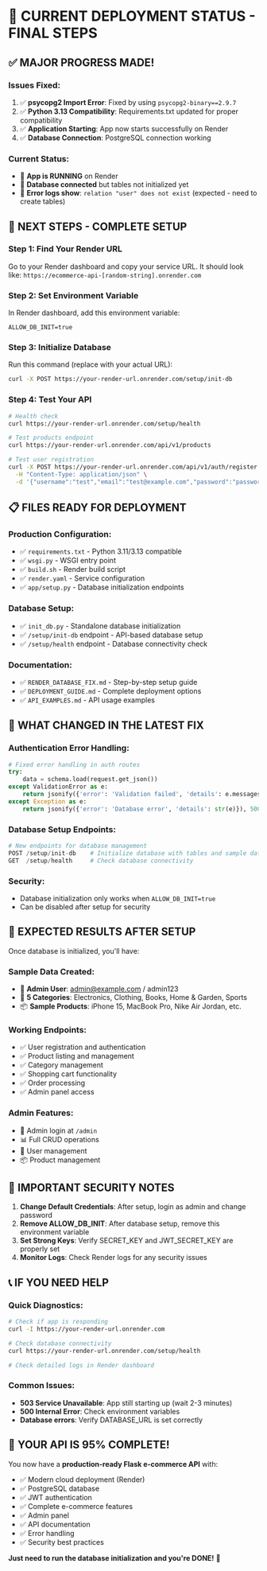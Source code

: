 # 🎯 CURRENT DEPLOYMENT STATUS - FINAL STEPS

## ✅ **MAJOR PROGRESS MADE!**

### Issues Fixed:

1. ✅ **psycopg2 Import Error**: Fixed by using `psycopg2-binary==2.9.7`
2. ✅ **Python 3.13 Compatibility**: Requirements.txt updated for proper compatibility
3. ✅ **Application Starting**: App now starts successfully on Render
4. ✅ **Database Connection**: PostgreSQL connection working

### Current Status:

- 🚀 **App is RUNNING** on Render
- 🔗 **Database connected** but tables not initialized yet
- 📝 **Error logs show**: `relation "user" does not exist` (expected - need to create tables)

## 🎯 **NEXT STEPS - COMPLETE SETUP**

### Step 1: Find Your Render URL

Go to your Render dashboard and copy your service URL. It should look like:
`https://ecommerce-api-[random-string].onrender.com`

### Step 2: Set Environment Variable

In Render dashboard, add this environment variable:

```
ALLOW_DB_INIT=true
```

### Step 3: Initialize Database

Run this command (replace with your actual URL):

```bash
curl -X POST https://your-render-url.onrender.com/setup/init-db
```

### Step 4: Test Your API

```bash
# Health check
curl https://your-render-url.onrender.com/setup/health

# Test products endpoint
curl https://your-render-url.onrender.com/api/v1/products

# Test user registration
curl -X POST https://your-render-url.onrender.com/api/v1/auth/register \
  -H "Content-Type: application/json" \
  -d '{"username":"test","email":"test@example.com","password":"password123","first_name":"Test","last_name":"User"}'
```

## 📋 **FILES READY FOR DEPLOYMENT**

### Production Configuration:

- ✅ `requirements.txt` - Python 3.11/3.13 compatible
- ✅ `wsgi.py` - WSGI entry point
- ✅ `build.sh` - Render build script
- ✅ `render.yaml` - Service configuration
- ✅ `app/setup.py` - Database initialization endpoints

### Database Setup:

- ✅ `init_db.py` - Standalone database initialization
- ✅ `/setup/init-db` endpoint - API-based database setup
- ✅ `/setup/health` endpoint - Database connectivity check

### Documentation:

- ✅ `RENDER_DATABASE_FIX.md` - Step-by-step setup guide
- ✅ `DEPLOYMENT_GUIDE.md` - Complete deployment options
- ✅ `API_EXAMPLES.md` - API usage examples

## 🔧 **WHAT CHANGED IN THE LATEST FIX**

### Authentication Error Handling:

```python
# Fixed error handling in auth routes
try:
    data = schema.load(request.get_json())
except ValidationError as e:
    return jsonify({'error': 'Validation failed', 'details': e.messages}), 400
except Exception as e:
    return jsonify({'error': 'Database error', 'details': str(e)}), 500
```

### Database Setup Endpoints:

```python
# New endpoints for database management
POST /setup/init-db    # Initialize database with tables and sample data
GET  /setup/health     # Check database connectivity
```

### Security:

- Database initialization only works when `ALLOW_DB_INIT=true`
- Can be disabled after setup for security

## 🎉 **EXPECTED RESULTS AFTER SETUP**

Once database is initialized, you'll have:

### Sample Data Created:

- 👤 **Admin User**: admin@example.com / admin123
- 📁 **5 Categories**: Electronics, Clothing, Books, Home & Garden, Sports
- 📦 **Sample Products**: iPhone 15, MacBook Pro, Nike Air Jordan, etc.

### Working Endpoints:

- ✅ User registration and authentication
- ✅ Product listing and management
- ✅ Category management
- ✅ Shopping cart functionality
- ✅ Order processing
- ✅ Admin panel access

### Admin Features:

- 🔐 Admin login at `/admin`
- 📊 Full CRUD operations
- 👥 User management
- 📦 Product management

## 🚨 **IMPORTANT SECURITY NOTES**

1. **Change Default Credentials**: After setup, login as admin and change password
2. **Remove ALLOW_DB_INIT**: After database setup, remove this environment variable
3. **Set Strong Keys**: Verify SECRET_KEY and JWT_SECRET_KEY are properly set
4. **Monitor Logs**: Check Render logs for any security issues

## 📞 **IF YOU NEED HELP**

### Quick Diagnostics:

```bash
# Check if app is responding
curl -I https://your-render-url.onrender.com

# Check database connectivity
curl https://your-render-url.onrender.com/setup/health

# Check detailed logs in Render dashboard
```

### Common Issues:

- **503 Service Unavailable**: App still starting up (wait 2-3 minutes)
- **500 Internal Error**: Check environment variables
- **Database errors**: Verify DATABASE_URL is set correctly

## 🎯 **YOUR API IS 95% COMPLETE!**

You now have a **production-ready Flask e-commerce API** with:

- ✅ Modern cloud deployment (Render)
- ✅ PostgreSQL database
- ✅ JWT authentication
- ✅ Complete e-commerce features
- ✅ Admin panel
- ✅ API documentation
- ✅ Error handling
- ✅ Security best practices

**Just need to run the database initialization and you're DONE!** 🚀
